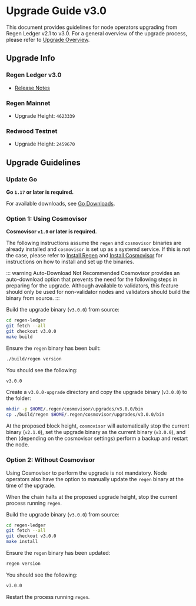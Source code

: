 # Upgrade Guide v3.0

This document provides guidelines for node operators upgrading from Regen Ledger v2.1 to v3.0. For a general overview of the upgrade process, please refer to [Upgrade Overview](README.md).

## Upgrade Info

### Regen Ledger v3.0

- [Release Notes](https://github.com/regen-network/regen-ledger/releases/tag/v3.0.0)

### Regen Mainnet

- Upgrade Height: `4623339`

### Redwood Testnet

- Upgrade Height: `2459670`

## Upgrade Guidelines

### Update Go

**Go `1.17` or later is required.**

For available downloads, see [Go Downloads](https://go.dev/dl/).

### Option 1: Using Cosmovisor

**Cosmovisor `v1.0` or later is required.**

The following instructions assume the `regen` and `cosmovisor` binaries are already installed and `cosmovisor` is set up as a systemd service. If this is not the case, please refer to [Install Regen](../get-started/initialize-node.md#install-regen) and [Install Cosmovisor](../get-started/initialize-node.md#install-cosmovisor) for instructions on how to install and set up the binaries.

::: warning Auto-Download Not Recommended
Cosmovisor provides an auto-download option that prevents the need for the following steps in preparing for the upgrade. Although available to validators, this feature should only be used for non-validator nodes and validators should build the binary from source.
:::

Build the upgrade binary (`v3.0.0`) from source:

```bash
cd regen-ledger
git fetch --all
git checkout v3.0.0
make build
```

Ensure the `regen` binary has been built:

```bash
./build/regen version
```

You should see the following:

```bash
v3.0.0
```

Create a `v3.0.0-upgrade` directory and copy the upgrade binary (`v3.0.0`) to the folder:

```bash
mkdir -p $HOME/.regen/cosmovisor/upgrades/v3.0.0/bin
cp ./build/regen $HOME/.regen/cosmovisor/upgrades/v3.0.0/bin
```

At the proposed block height, `cosmovisor` will automatically stop the current binary (`v2.1.0`), set the upgrade binary as the current binary (`v3.0.0`), and then (depending on the cosmovisor settings) perform a backup and restart the node.

### Option 2: Without Cosmovisor

Using Cosmovisor to perform the upgrade is not mandatory. Node operators also have the option to manually update the `regen` binary at the time of the upgrade.

When the chain halts at the proposed upgrade height, stop the current process running `regen`.

Build the upgrade binary (`v3.0.0`) from source:

```bash
cd regen-ledger
git fetch --all
git checkout v3.0.0
make install
```

Ensure the `regen` binary has been updated:

```bash
regen version
```

You should see the following:

```bash
v3.0.0
```

Restart the process running `regen`.